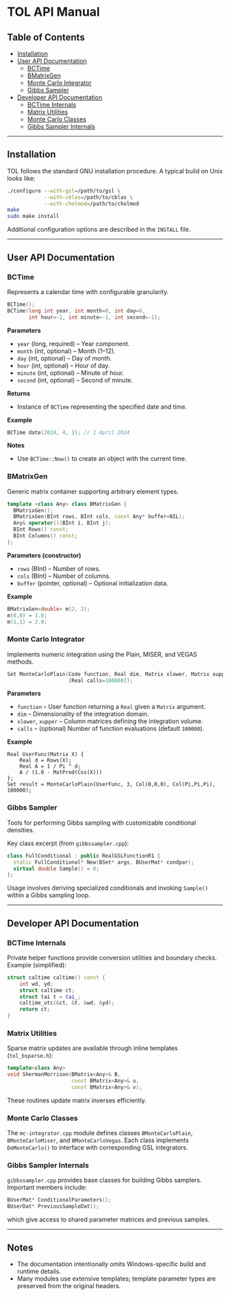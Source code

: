 # TOL API Manual

## Table of Contents
- [Installation](#installation)
- [User API Documentation](#user-api-documentation)
  - [BCTime](#bctime)
  - [BMatrixGen](#bmatrixgen)
  - [Monte Carlo Integrator](#monte-carlo-integrator)
  - [Gibbs Sampler](#gibbs-sampler)
- [Developer API Documentation](#developer-api-documentation)
  - [BCTime Internals](#bctime-internals)
  - [Matrix Utilities](#matrix-utilities)
  - [Monte Carlo Classes](#monte-carlo-classes)
  - [Gibbs Sampler Internals](#gibbs-sampler-internals)

---

## Installation

TOL follows the standard GNU installation procedure. A typical build on Unix looks like:

```bash
./configure --with-gsl=/path/to/gsl \
            --with-cblas=/path/to/cblas \
            --with-cholmod=/path/to/cholmod
make
sudo make install
```

Additional configuration options are described in the `INSTALL` file.

---

## User API Documentation

### BCTime
Represents a calendar time with configurable granularity.

```cpp
BCTime();
BCTime(long int year, int month=0, int day=0,
       int hour=-1, int minute=-1, int second=-1);
```

**Parameters**
- `year` (long, required) – Year component.
- `month` (int, optional) – Month (1–12).
- `day` (int, optional) – Day of month.
- `hour` (int, optional) – Hour of day.
- `minute` (int, optional) – Minute of hour.
- `second` (int, optional) – Second of minute.

**Returns**
- Instance of `BCTime` representing the specified date and time.

**Example**
```cpp
BCTime date(2024, 4, 1); // 1 April 2024
```

**Notes**
- Use `BCTime::Now()` to create an object with the current time.

### BMatrixGen
Generic matrix container supporting arbitrary element types.

```cpp
template <class Any> class BMatrixGen {
  BMatrixGen();
  BMatrixGen(BInt rows, BInt cols, const Any* buffer=NIL);
  Any& operator()(BInt i, BInt j);
  BInt Rows() const;
  BInt Columns() const;
};
```

**Parameters (constructor)**
- `rows` (BInt) – Number of rows.
- `cols` (BInt) – Number of columns.
- `buffer` (pointer, optional) – Optional initialization data.

**Example**
```cpp
BMatrixGen<double> m(2, 2);
m(0,0) = 1.0;
m(1,1) = 2.0;
```

### Monte Carlo Integrator
Implements numeric integration using the Plain, MISER, and VEGAS methods.

```cpp
Set MonteCarloPlain(Code function, Real dim, Matrix xlower, Matrix xupper,
                    [Real calls=100000]);
```

**Parameters**
- `function` – User function returning a `Real` given a `Matrix` argument.
- `dim` – Dimensionality of the integration domain.
- `xlower`, `xupper` – Column matrices defining the integration volume.
- `calls` – (optional) Number of function evaluations (default `100000`).

**Example**
```tol
Real UserFunc(Matrix X) {
    Real d = Rows(X);
    Real A = 1 / Pi ^ d;
    A / (1.0 - MatProd(Cos(X)))
};
Set result = MonteCarloPlain(UserFunc, 3, Col(0,0,0), Col(Pi,Pi,Pi), 100000);
```

### Gibbs Sampler
Tools for performing Gibbs sampling with customizable conditional densities.

Key class excerpt (from `gibbssampler.cpp`):
```cpp
class FullConditional : public RealGSLFunctionR1 {
  static FullConditional* New(BSet* args, BUserMat* condpar);
  virtual double Sample() = 0;
};
```

Usage involves deriving specialized conditionals and invoking `Sample()`
within a Gibbs sampling loop.

---

## Developer API Documentation

### BCTime Internals
Private helper functions provide conversion utilities and boundary checks.
Example (simplified):
```cpp
struct caltime caltime() const {
    int wd, yd;
    struct caltime ct;
    struct tai t = tai_;
    caltime_utc(&ct, &t, &wd, &yd);
    return ct;
}
```

### Matrix Utilities
Sparse matrix updates are available through inline templates
(`tol_bsparse.h`):
```cpp
template<class Any>
void ShermanMorrison(BMatrix<Any>& B,
                     const BMatrix<Any>& u,
                     const BMatrix<Any>& v);
```
These routines update matrix inverses efficiently.

### Monte Carlo Classes
The `mc-integrator.cpp` module defines classes
`BMonteCarloPlain`, `BMonteCarloMiser`, and `BMonteCarloVegas`.
Each class implements `DoMonteCarlo()` to interface with
corresponding GSL integrators.

### Gibbs Sampler Internals
`gibbssampler.cpp` provides base classes for building Gibbs samplers.
Important members include:
```cpp
BUserMat* ConditionalParameters();
BUserDat* PreviousSampleDat();
```
which give access to shared parameter matrices and previous samples.

---

## Notes
- The documentation intentionally omits Windows-specific build and
  runtime details.
- Many modules use extensive templates; template parameter types are
  preserved from the original headers.

